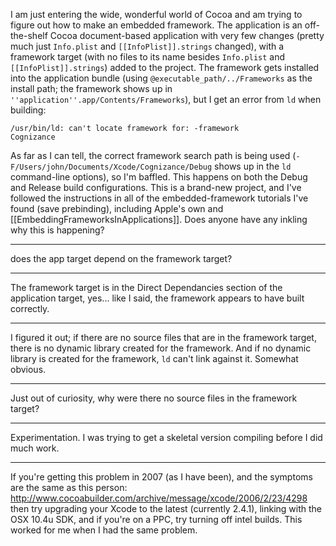 

I am just entering the wide, wonderful world of Cocoa and am trying to figure out how to make an embedded framework. The application is an off-the-shelf Cocoa document-based application with very few changes (pretty much just <code>Info.plist</code> and <code>[[InfoPlist]].strings</code> changed), with a framework target (with no files to its name besides <code>Info.plist</code> and <code>[[InfoPlist]].strings</code>) added to the project. The framework gets installed into the application bundle (using <code>@executable_path/../Frameworks</code> as the install path; the framework shows up in <code>''application''.app/Contents/Frameworks</code>), but I get an error from <code>ld</code> when building:

<code>/usr/bin/ld: can't locate framework for: -framework Cognizance</code>

As far as I can tell, the correct framework search path is being used (<code>-F/Users/john/Documents/Xcode/Cognizance/Debug</code> shows up in the <code>ld</code> command-line options), so I'm baffled. This happens on both the Debug and Release build configurations. This is a brand-new project, and I've followed the instructions in all of the embedded-framework tutorials I've found (save prebinding), including Apple's own and [[EmbeddingFrameworksInApplications]]. Does anyone have any inkling why this is happening?

----

does the app target depend on the framework target?

----

The framework target is in the Direct Dependancies section of the application target, yes... like I said, the framework appears to have built correctly.

----

I figured it out; if there are no source files that are in the framework target, there is no dynamic library created for the framework. And if no dynamic library is created for the framework, <code>ld</code> can't link against it. Somewhat obvious.

----

Just out of curiosity, why were there no source files in the framework target?

----

Experimentation. I was trying to get a skeletal version compiling before I did much work.

----

If you're getting this problem in 2007 (as I have been), and the symptoms are the same as this person: http://www.cocoabuilder.com/archive/message/xcode/2006/2/23/4298 then try upgrading your Xcode to the latest (currently 2.4.1), linking with the OSX 10.4u SDK, and if you're on a PPC, try turning off intel builds.  This worked for me when I had the same problem.